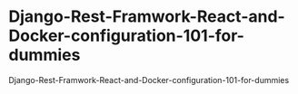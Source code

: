 # Django-Rest-Framwork-React-and-Docker-configuration-101-for-dummies
Django-Rest-Framwork-React-and-Docker-configuration-101-for-dummies
